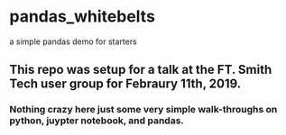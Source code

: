 # pandas_whitebelts
a simple pandas demo for starters


## This repo was setup for a talk at the FT. Smith Tech user group for Febraury 11th, 2019.


### Nothing crazy here just some very simple walk-throughs on python, juypter notebook, and pandas.
